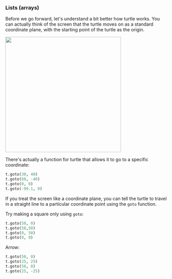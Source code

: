 ### Lists (arrays)

Before we go forward, let's understand a bit better how turtle works. You can actually think of the screen that the turtle moves on as a standard coordinate plane, with the starting point of the turtle as the origin.

<img src="https://github.com/Kevun1/hillsHacksWorkshop/blob/master/images/coordplane.PNG" width="360">

There's actually a function for turtle that allows it to go to a specific coordinate: 

```python
t.goto(30, 40)
t.goto(60, -40)
t.goto(0, 0)
t.goto(-99.1, 0)
```

If you treat the screen like a coordinate plane, you can tell the turtle to travel in a straight line to a particular coordinate point using the `goto` function. 

Try making a square only using `goto`:

```python
t.goto(50, 0)
t.goto(50,50)
t.goto(0, 50)
t.goto(0, 0)
```

Arrow:

```python
t.goto(50, 0)
t.goto(25, 25)
t.goto(50, 0)
t.goto(25, -25)
```



